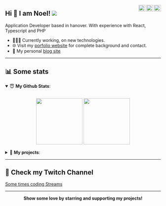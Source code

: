 <a href="https://twitter.com/nbankhnvr" target="_blank" rel="nofollow"><img align="right" alt="Noels's Twitter" width="22px" src="https://cdn.jsdelivr.net/npm/simple-icons@v3/icons/twitter.svg" /></a><a href="https://www.linkedin.com/in/noel-bank" target="_blank" rel="nofollow"><img align="right" alt="Noel's Linkdein" width="22px" src="https://cdn.jsdelivr.net/npm/simple-icons@v3/icons/linkedin.svg" /></a><a href="https://www.instagram.com/noel.bank" target="_blank" rel="nofollow"><img align="right" alt="Noel's Insta" width="22px" src="https://cdn.jsdelivr.net/npm/simple-icons@v3/icons/instagram.svg" /></a>

## Hi 👋 I am Noel! ![](https://komarev.com/ghpvc/?username=noelbank&color=4d2860)

Application Developer based in hanover. With experience with React, Typescript and PHP

- 👨🏽‍💻 Currently working, on new technologies. 
- 🌐 Visit my [porfolio website](https://nbank.dev/) for complete background and contact.
- 👋 My personal [blog site](https://nbank.dev/blog/)

---

## 📊 Some stats

<details open>
 <summary> 😇 <b>My Github Stats</b>: </summary>
<br>
<p align = "center">
  <img height="150em" src="https://github-readme-stats.vercel.app/api/?username=noelbank&show_icons=true&theme=onedark&count_private=true&include_all_commits=true" />
  <img height="150em" src="https://github-readme-stats.vercel.app/api/top-langs?username=noelbank&show_icons=true&theme=onedark&count_private=true&layout=compact&hide=java,html" />
</p>
</details>

<details>
 <summary> 📕 <b>My projects</b>: </summary>
<br>
<ul>
 <li><b>Boarding pass generator for the <a href="https://unity-life.de/">Unity Life</a> Gta V Roleplay project for the streamer <a href="https://www.twitch.tv/slb2k11">slb2k11</a></b>: <a href="https://github.com/NoelBank/slb2k11-boardingpass">Repository</a> ·  <a href="http://slb2k11.nbank.dev/?ref=nbank-github">Website</a></li>
 </ul>
</p>

</details>


---


## 🎥 Check my Twitch Channel 

[Some times coding Streams](https://twitch.nbank.dev)

---

<p align = "center">
 <b>Show some love by starring and supporting my projects!</b>
</p>
